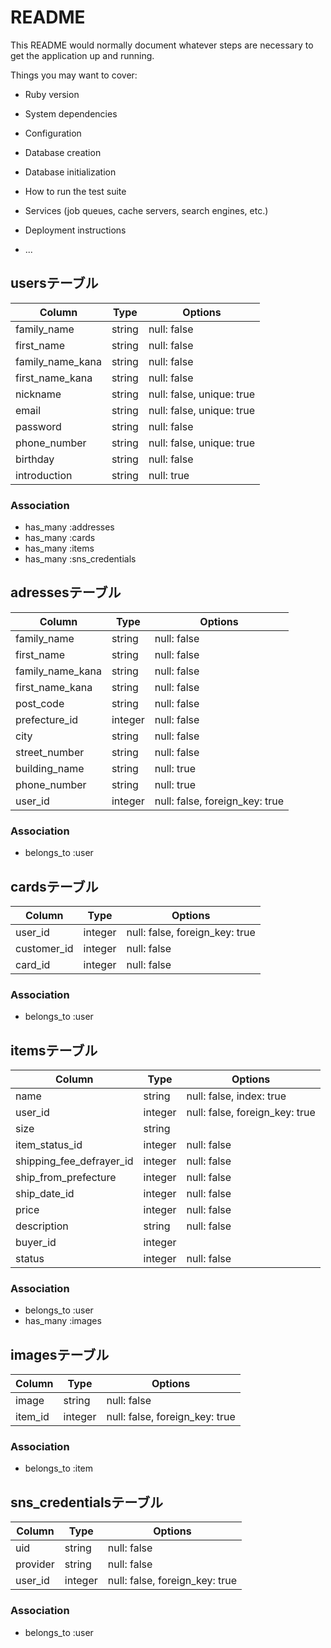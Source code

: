 # README

This README would normally document whatever steps are necessary to get the
application up and running.

Things you may want to cover:

* Ruby version

* System dependencies

* Configuration

* Database creation

* Database initialization

* How to run the test suite

* Services (job queues, cache servers, search engines, etc.)

* Deployment instructions

* ...

## usersテーブル
|Column|Type|Options|
|------|----|-------|
|family_name       |string|null: false|
|first_name        |string|null: false|
|family_name_kana  |string|null: false|
|first_name_kana   |string|null: false|
|nickname          |string|null: false, unique: true|
|email             |string|null: false, unique: true|
|password          |string|null: false|
|phone_number      |string|null: false, unique: true|
|birthday          |string|null: false|
|introduction      |string|null: true|

### Association
- has_many :addresses
- has_many :cards
- has_many :items
- has_many :sns_credentials


## adressesテーブル
|Column|Type|Options|
|------|----|-------|
|family_name      |string |null: false|
|first_name       |string |null: false|
|family_name_kana |string |null: false|
|first_name_kana  |string |null: false|
|post_code        |string |null: false|
|prefecture_id    |integer|null: false|
|city             |string |null: false|
|street_number    |string |null: false|
|building_name    |string |null: true|
|phone_number     |string |null: true|
|user_id          |integer|null: false, foreign_key: true|

### Association
- belongs_to :user


## cardsテーブル
|Column|Type|Options|
|------|----|-------|
|user_id       |integer|null: false, foreign_key: true|
|customer_id   |integer|null: false|
|card_id       |integer|null: false|

### Association
- belongs_to :user


## itemsテーブル
|Column|Type|Options|
|------|----|-------|
|name                     |string |null: false, index: true|
|user_id                  |integer|null: false, foreign_key: true|
|size                     |string |
|item_status_id           |integer|null: false|
|shipping_fee_defrayer_id |integer|null: false|
|ship_from_prefecture     |integer|null: false|
|ship_date_id             |integer|null: false|
|price                    |integer|null: false|
|description              |string |null: false|
|buyer_id                 |integer|
|status                   |integer|null: false|

### Association
- belongs_to :user
- has_many :images


## imagesテーブル
|Column|Type|Options|
|------|----|-------|
|image|string|null: false|
|item_id|integer|null: false, foreign_key: true|

### Association
- belongs_to :item


## sns_credentialsテーブル
|Column|Type|Options|
|------|----|-------|
|uid|string|null: false|
|provider|string |null: false|
|user_id |integer|null: false, foreign_key: true|

### Association
- belongs_to :user
